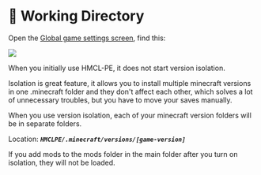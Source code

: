 # 📁 Working Directory

Open the [Global game settings screen](./), find this:

![](../../.gitbook/assets/Screenshot\_2022-08-14-15-25-55-71\_d17cc25ab2657fb.jpg)

When you initially use HMCL-PE, it does not start version isolation.

Isolation is great feature, it allows you to install multiple minecraft versions in one .minecraft folder and they don't affect each other, which solves a lot of unnecessary troubles, but you have to move your saves manually.

When you use version isolation, each of your minecraft version folders will be in separate folders.

Location: _**`HMCLPE/.minecraft/versions/[game-version]`**_

If you add mods to the mods folder in the main folder after you turn on isolation, they will not be loaded.
